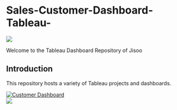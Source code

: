 # Sales-Customer-Dashboard-Tableau-

<image src='https://camo.githubusercontent.com/5efb3d8c5fe7eea9ff0de00fe58bd17784b4297f105e34967a1259a7467da4c5/68747470733a2f2f77616c6c7061706572636176652e636f6d2f77702f7770383834323937332e706e67'></image>

Welcome to the Tableau Dashboard Repository of Jisoo

## Introduction
This repository hosts a variety of Tableau projects and dashboards.


<div class='tableauPlaceholder' id='viz1740212230965' style='position: relative'><noscript><a href='#'><img alt='Customer Dashboard ' src='https:&#47;&#47;public.tableau.com&#47;static&#47;images&#47;Sa&#47;SalesCustomerDashboard_17399815600650&#47;CustomerDashboard&#47;1_rss.png' style='border: none' /></a></noscript><object class='tableauViz'  style='display:none;'><param name='host_url' value='https%3A%2F%2Fpublic.tableau.com%2F' /> <param name='embed_code_version' value='3' /> <param name='site_root' value='' /><param name='name' value='SalesCustomerDashboard_17399815600650&#47;CustomerDashboard' /><param name='tabs' value='no' /><param name='toolbar' value='yes' /><param name='static_image' value='https:&#47;&#47;public.tableau.com&#47;static&#47;images&#47;Sa&#47;SalesCustomerDashboard_17399815600650&#47;CustomerDashboard&#47;1.png' /> <param name='animate_transition' value='yes' /><param name='display_static_image' value='yes' /><param name='display_spinner' value='yes' /><param name='display_overlay' value='yes' /><param name='display_count' value='yes' /><param name='language' value='en-US' /></object></div>                

<div class='tableauPlaceholder' id='viz1740212654196' style='position: relative'><noscript><a href='#'><img alt=' ' src='https:&#47;&#47;public.tableau.com&#47;static&#47;images&#47;Sa&#47;SalesCustomerDashboard_17399815600650&#47;SalesDashboard&#47;1_rss.png' style='border: none' /></a></noscript><object class='tableauViz'  style='display:none;'><param name='host_url' value='https%3A%2F%2Fpublic.tableau.com%2F' /> <param name='embed_code_version' value='3' /> <param name='site_root' value='' /><param name='name' value='SalesCustomerDashboard_17399815600650&#47;SalesDashboard' /><param name='tabs' value='no' /><param name='toolbar' value='yes' /><param name='static_image' value='https:&#47;&#47;public.tableau.com&#47;static&#47;images&#47;Sa&#47;SalesCustomerDashboard_17399815600650&#47;SalesDashboard&#47;1.png' /> <param name='animate_transition' value='yes' /><param name='display_static_image' value='yes' /><param name='display_spinner' value='yes' /><param name='display_overlay' value='yes' /><param name='display_count' value='yes' /><param name='language' value='en-US' /></object></div>                
